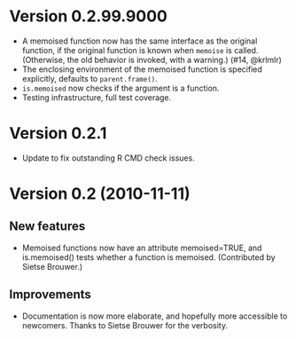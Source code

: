 # Version 0.2.99.9000

* A memoised function now has the same interface as the original function,
  if the original function is known when `memoise` is called. (Otherwise,
  the old behavior is invoked, with a warning.) (#14, @krlmlr)
* The enclosing environment of the memoised function is specified explicitly,
  defaults to `parent.frame()`.
* `is.memoised` now checks if the argument is a function.
* Testing infrastructure, full test coverage.

# Version 0.2.1

* Update to fix outstanding R CMD check issues.

# Version 0.2 (2010-11-11)

## New features

* Memoised functions now have an attribute memoised=TRUE, and
  is.memoised() tests whether a function is memoised. (Contributed by
  Sietse Brouwer.)

## Improvements

* Documentation is now more elaborate, and hopefully more accessible to
  newcomers. Thanks to Sietse Brouwer for the verbosity.
